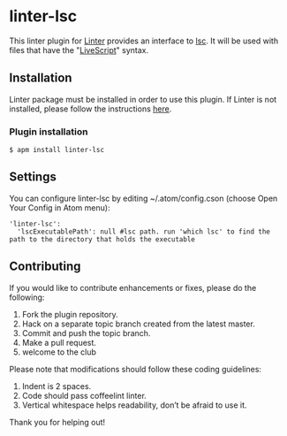 [Linter]: https://github.com/AtomLinter/Linter
[LiveScript]: http://livescript.net/
[lsc]: http://livescript.net/#usage

# linter-lsc

This linter plugin for [Linter][] provides an interface to [lsc][]. It will be used with files that have the "[LiveScript][]" syntax.

## Installation

Linter package must be installed in order to use this plugin. If Linter is not installed, please follow the instructions [here][Linter].

### Plugin installation

```
$ apm install linter-lsc
```

## Settings

You can configure linter-lsc by editing ~/.atom/config.cson (choose Open Your Config in Atom menu):

```
'linter-lsc':
  'lscExecutablePath': null #lsc path. run 'which lsc' to find the path to the directory that holds the executable
```

## Contributing

If you would like to contribute enhancements or fixes, please do the following:

1. Fork the plugin repository.
2. Hack on a separate topic branch created from the latest master.
3. Commit and push the topic branch.
4. Make a pull request.
5. welcome to the club

Please note that modifications should follow these coding guidelines:

1. Indent is 2 spaces.
2. Code should pass coffeelint linter.
3. Vertical whitespace helps readability, don’t be afraid to use it.

Thank you for helping out!
